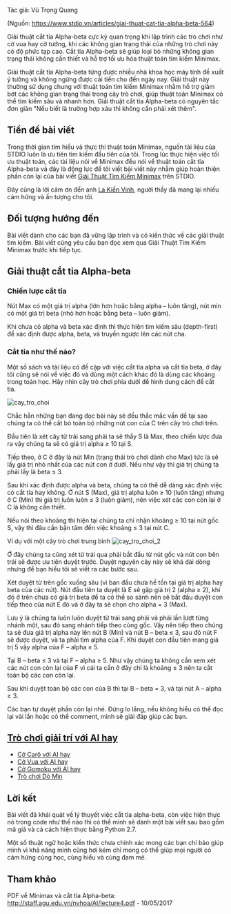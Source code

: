 Tác giả: Vũ Trọng Quang

(Nguồn: https://www.stdio.vn/articles/giai-thuat-cat-tia-alpha-beta-564)

Giải thuật cắt tỉa Alpha-beta cực kỳ quan trọng khi lập trình các trò chơi như cờ vua hay cờ tướng, khi các không gian trạng thái của những trò chơi này có độ phức tạp cao. Cắt tỉa Alpha-beta sẽ giúp loại bỏ những không gian trạng thái không cần thiết và hỗ trợ tối ưu hóa thuật toán tìm kiếm Minimax.


Giải thuật cắt tỉa Alpha-beta từng được nhiều nhà khoa học máy tính đề xuất ý tưởng và không ngừng được cải tiến cho đến ngày nay. Giải thuật này thường sử dụng chung với thuật toán tìm kiếm Minimax nhằm hỗ trợ giảm bớt các không gian trạng thái trong cây trò chơi, giúp thuật toán Minimax có thể tìm kiếm sâu và nhanh hơn. Giải thuật cắt tỉa Alpha-beta có nguyên tắc đơn giản "Nếu biết là trường hợp xáu thì không cần phải xét thêm".

## Tiền đề bài viết
Trong thời gian tìm hiểu và thực thi thuật toán Minimax, nguồn tài liệu của STDIO luôn là ưu tiên tìm kiếm đầu tiên của tôi. Trong lúc thực hiện việc tối ưu thuật toán, các tài liệu nói về Minimax đều nói về thuật toán cắt tỉa Alpha-beta và đây là động lực để tôi viết bài viết này nhằm giúp hoàn thiện phần còn lại của bài viết [Giải Thuật Tìm Kiếm Minimax](https://www.stdio.vn/articles/read/283/giai-thuat-tim-kiem-minimax) trên STDIO.

Đây cũng là lời cảm ơn đến anh [La Kiến Vinh](https://www.stdio.vn/users/index/1/la-kien-vinh), người thầy đã mang lại nhiều cảm hứng và ấn tượng cho tôi.

## Đối tượng hướng đến
Bài viết dành cho các bạn đã vững lập trình và có kiến thức về các giải thuật tìm kiếm. Bài viết cũng yêu cầu bạn đọc xem qua Giải Thuật Tìm Kiếm Minimax trước khi tiếp tục.

## Giải thuật cắt tỉa Alpha-beta
### Chiến lược cắt tỉa
Nút Max có một giá trị alpha (lớn hơn hoặc bằng alpha – luôn tăng), nút min có một giá trị beta (nhỏ hơn hoặc bằng beta – luôn giảm).

Khi chưa có alpha và beta xác định thì thực hiện tìm kiếm sâu (depth-first) để xác định được alpha, beta, và truyền ngược lên các nút cha.

### Cắt tỉa như thế nào?
Một số sách và tài liệu có đề cập với việc cắt tỉa alpha và cắt tỉa beta, ở đây tôi cũng sẽ nói về việc đó và dùng một cách khác đó là dùng các khoảng trong toán học. Hãy nhìn cây trò chơi phía dưới để hình dung cách để cắt tỉa.

![cay_tro_choi](https://wiki.vnoi.info/algo/game/alpha-beta1.png)

Chắc hẳn những bạn đang đọc bài này sẽ đều thắc mắc vấn đề tại sao chúng ta có thể cắt bỏ toàn bộ những nút con của C trên cây trò chơi trên.

Đầu tiên là xét cây từ trái sang phải ta sẽ thấy S là Max, theo chiến lược đưa ra vậy chúng ta sẽ có giá trị alpha ≥ 10 tại S.

Tiếp theo, ở C ở đây là nút Min (trạng thái trò chơi dành cho Max) tức là sẽ lấy giá trị nhỏ nhất của các nút con ở dưới. Nếu như vậy thì giá trị chúng ta phải lấy là beta ≤ 3.

Sau khi xác định được alpha và beta, chúng ta có thể dễ dàng xác định việc có cắt tỉa hay không. Ở nút S (Max), giá trị alpha luôn ≥ 10 (luôn tăng) nhưng ở C (Min) thì giá trị luôn luôn ≤ 3 (luôn giảm), nên việc xét các con còn lại ở C là không cần thiết.

Nếu nói theo khoảng thì hiện tại chúng ta chỉ nhận khoảng ≥ 10 tại nút gốc  S, vậy thì đâu cần bận tâm đến việc khoảng ≤ 3 tại nút C.

Ví dụ với một cây trò chơi trung bình
![cay_tro_choi_2](https://wiki.vnoi.info/algo/game/alpha-beta2.png)

Ở đây chúng ta cũng xét từ trái qua phải bắt đầu từ nút gốc và nút con bên trái sẽ được ưu tiên duyệt trước. Duyệt nguyên cây này sẽ khá dài dòng nhưng để bạn hiểu tôi sẽ viết ra các bước sau.

Xét duyệt từ trên gốc xuống sâu (vì ban đầu chưa hề tồn tại giá trị alpha hay beta của các nút). Nút đầu tiên ta duyệt là E sẽ gặp giá trị 2 (alpha ≥ 2), khi đó ở trên chưa có giá trị beta để ta có thể so sánh nên sẽ bắt đầu duyệt con tiếp theo của nút E đó và ở đây ta sẽ chọn cho alpha = 3 (Max).

Lưu ý là chúng ta luôn luôn duyệt từ trái sang phải và phải lần lượt từng nhánh một, sau đó sang nhánh tiếp theo cùng gốc. Vậy nên tiếp theo chúng ta sẽ đưa giá trị alpha này lên nút B (Min) và nút B – beta ≤ 3, sau đó nút F sẽ được duyệt, và ta phải tìm alpha của F.  Khi duyệt con đầu tiên mang giá trị 5 vậy alpha của F – alpha ≥ 5.

Tại B – beta ≤ 3 và tại F – alpha ≥ 5. Như vậy chúng ta không cần xem xét các nút con còn lại của F vì cái ta cần ở đây chỉ là khoảng ≤ 3 nên ta cắt toàn bộ các con còn lại.

Sau khi duyệt toàn bộ các con của B thì tại B – beta = 3, và tại nút A – alpha ≥ 3.

Các bạn tự duyệt phần còn lại nhé. Đừng lo lắng, nếu không hiểu có thể đọc lại vài lần hoặc có thể comment, mình sẽ giải đáp giúp các bạn.

## [Trò chơi giải trí với AI hay](https://play.google.com/store/apps/dev?id=8454869713871668206)

-   [Cờ Carô với AI hay](http://play.google.com/store/apps/details?id=com.popoko.gomokuvn)
-   [Cờ Vua với AI hay](http://play.google.com/store/apps/details?id=com.popoko.chessru)
-   [Cờ Gomoku với AI hay](http://play.google.com/store/apps/details?id=com.popoko.gomokukr)
-   [Trò chơi Dò Mìn](http://play.google.com/store/apps/details?id=com.popoko.minesweeper)

## Lời kết
Bài viết đã khái quát về lý thuyết việc cắt tỉa alpha-beta, còn việc hiện thực nó trong code như thế nào thì có thể mình sẽ dành một bài viết sau bao gồm mã giả và cả cách hiện thực bằng Python 2.7.

Một số thuật ngữ hoặc kiến thức chưa chính xác mong các bạn chỉ bảo giúp mình vì khả năng mình cũng hơi kém chỉ mong có thể giúp mọi người có cảm hứng cùng học, cùng hiểu và cùng đam mê.

## Tham khảo
PDF về Minimax và cắt tỉa Alpha-beta:
http://staff.agu.edu.vn/nvhoa/AI/lecture4.pdf - 10/05/2017
